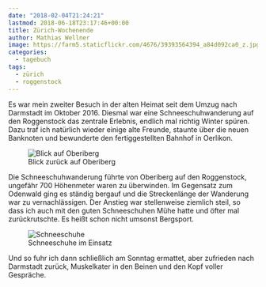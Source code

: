 ```yaml
---
date: "2018-02-04T21:24:21"
lastmod: 2018-06-18T23:17:46+00:00
title: Zürich-Wochenende
author: Mathias Wellner
image: https://farm5.staticflickr.com/4676/39393564394_a84d092ca0_z.jpg
categories:
  - tagebuch
tags:
  - zürich
  - roggenstock  
---
```

Es war mein zweiter Besuch in der alten Heimat seit dem Umzug nach Darmstadt im Oktober 2016. Diesmal war eine Schneeschuhwanderung auf den Roggenstock das zentrale Erlebnis, endlich mal richtig Winter spüren. Dazu traf ich natürlich wieder einige alte Freunde, staunte über die neuen Banknoten und bewunderte den fertiggestellten Bahnhof in Oerlikon. 

<!--more-->

<figure>
  <img sizes="100vw" srcset="https://farm5.staticflickr.com/4676/39393564394_a84d092ca0_n.jpg 320w, https://farm5.staticflickr.com/4676/39393564394_a84d092ca0_z.jpg 640w, https://farm5.staticflickr.com/4676/39393564394_a84d092ca0_c.jpg 800w, https://farm5.staticflickr.com/4676/39393564394_40dc6ac40d_h.jpg 1600w, https://farm5.staticflickr.com/4676/39393564394_543208d3e8_k.jpg 2048w" src="https://farm5.staticflickr.com/4676/39393564394_a84d092ca0_b.jpg" alt="Blick auf Oberiberg">
  <figcaption>Blick zurück auf Oberiberg</figcaption>
</figure>

Die Schneeschuhwanderung führte von Oberiberg auf den Roggenstock, ungefähr 700 Höhenmeter waren zu überwinden. Im Gegensatz zum Odenwald ging es ständig bergauf und die Streckenlänge der Wanderung war zu vernachlässigen. Der Anstieg war stellenweise ziemlich steil, so dass ich auch mit den guten Schneeschuhen Mühe hatte und öfter mal zurückrutschte. Es heißt schon nicht umsonst Bergsport. 

<figure>
  <img sizes="100vw" srcset="https://farm5.staticflickr.com/4613/39393567424_71a2092f35_n.jpg 320w, https://farm5.staticflickr.com/4613/39393567424_71a2092f35_z.jpg 640w, https://farm5.staticflickr.com/4613/39393567424_71a2092f35_c.jpg 800w, https://farm5.staticflickr.com/4613/39393567424_ac1a9845ec_h.jpg 1600w, https://farm5.staticflickr.com/4613/39393567424_870f0b9963_k.jpg 2048w" src="https://farm5.staticflickr.com/4613/39393567424_71a2092f35_b.jpg" alt="Schneeschuhe">
  <figcaption>Schneeschuhe im Einsatz</figcaption>
</figure>

Und so fuhr ich dann schließlich am Sonntag ermattet, aber zufrieden nach Darmstadt zurück, Muskelkater in den Beinen und den Kopf voller Gespräche. 